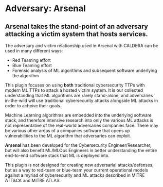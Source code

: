 # Adversary: Arsenal

## Arsenal takes the stand-point of an adversary attacking a victim system that hosts services. 

The adversary and victim relationship used in Arsenal with CALDERA can be used in many different ways:
- Red Teaming effort
- Blue Teaming effort
- Forensic analysis of ML algorithms and subsequent software underlying the algorithm

This plugin focuses on using **both** traditional cybersecurity TTPs with modern ML TTPs to attack a hosted victim system. It is our collected understanding that ML algorithms are rarely stand-alone, and adversaries in-the-wild will use traditional cybersecurity attacks alongside ML attacks in order to acheive their goals. 

Machine Learning algorithms are embedded into the underlying software stack, and therefore intensive research into only the various ML attacks is not representative of the real-world adversaries companies face. There may be various other areas of a companies software that opens up vulnerabilities to the ML algorithm that adversaries can exploit.

**Arsenal** has been developed for the Cybersecurity Engineer/Researcher, but will also benefit ML/MLOps Engineers in better understanding the entire end-to-end software stack that ML is deployed into.

This plugin is not designed for creating new adversarial attacks/defenses, but as a way to red-team or blue-team your current operational models against a myriad of cybersecurity and ML attacks described in MITRE ATT&CK and MITRE ATLAS.
